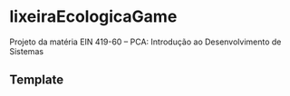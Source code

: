 # lixeiraEcologicaGame
Projeto da matéria EIN 419-60 – PCA: Introdução ao Desenvolvimento de Sistemas

## Template
